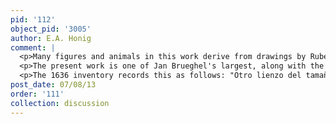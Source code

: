 ```yaml
---
pid: '112'
object_pid: '3005'
author: E.A. Honig
comment: |
  <p>Many figures and animals in this work derive from drawings by Rubens; see Ertz on this. They are used in a 1620 paiting by Rubens in Munich and one in Berlin, and the cows relate to a Rubens painting now in the British royal collection, but there are also drawings by Rubens for those figures (& cows).</p>
  <p>The present work is one of Jan Brueghel's largest, along with the Dijon View of Mariemont (which is itself a sort of expanded version of a small, detailed work from 1612). </p>
  <p>The 1636 inventory records this as follows: "Otro lienzo del tamaño y moldura de los de la boda, habría dudas en que está demostrada la forma de hacer manteca, cámo se ordeñan las vacas y se hace la manteca en Flandres.” Archivo de Palacio, Madrid, leg. 768, fs. 33-35</p>
post_date: 07/08/13
order: '111'
collection: discussion
---
```

